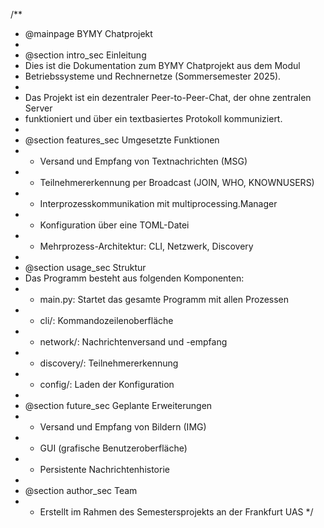 /**
 * @mainpage BYMY Chatprojekt
 *
 * @section intro_sec Einleitung
 * Dies ist die Dokumentation zum BYMY Chatprojekt aus dem Modul
 * Betriebssysteme und Rechnernetze (Sommersemester 2025).
 *
 * Das Projekt ist ein dezentraler Peer-to-Peer-Chat, der ohne zentralen Server
 * funktioniert und über ein textbasiertes Protokoll kommuniziert.
 *
 * @section features_sec Umgesetzte Funktionen
 * - Versand und Empfang von Textnachrichten (MSG)
 * - Teilnehmererkennung per Broadcast (JOIN, WHO, KNOWNUSERS)
 * - Interprozesskommunikation mit multiprocessing.Manager
 * - Konfiguration über eine TOML-Datei
 * - Mehrprozess-Architektur: CLI, Netzwerk, Discovery
 *
 * @section usage_sec Struktur
 * Das Programm besteht aus folgenden Komponenten:
 * - main.py: Startet das gesamte Programm mit allen Prozessen
 * - cli/: Kommandozeilenoberfläche
 * - network/: Nachrichtenversand und -empfang
 * - discovery/: Teilnehmererkennung
 * - config/: Laden der Konfiguration
 *
 * @section future_sec Geplante Erweiterungen
 * - Versand und Empfang von Bildern (IMG)
 * - GUI (grafische Benutzeroberfläche)
 * - Persistente Nachrichtenhistorie
 *
 * @section author_sec Team
 * - Erstellt im Rahmen des Semestersprojekts an der Frankfurt UAS
 */
